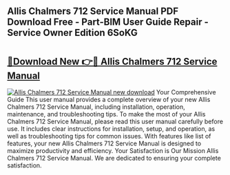 ## Allis Chalmers 712 Service Manual PDF Download Free - Part-BlM User Guide Repair - Service Owner Edition 6SoKG

# <h2><a href="http://bc92327.oget.top/?id=Allis+Chalmers+712+Service+Manual">🔗Download New 👉🔴 Allis Chalmers 712 Service Manual</a></h2>

[![Allis Chalmers 712 Service Manual new download](https://i.imgur.com/5g1atiW.png)](http://bc92327.oget.top/?id=Allis+Chalmers+712+Service+Manual)
Your Comprehensive Guide This user manual provides a complete overview of your new Allis Chalmers 712 Service Manual, including installation, operation, maintenance, and troubleshooting tips. To make the most of your Allis Chalmers 712 Service Manual, please read this user manual carefully before use. It includes clear instructions for installation, setup, and operation, as well as troubleshooting tips for common issues. With features like list of features, your new Allis Chalmers 712 Service Manual is designed to maximize productivity and efficiency. Your Satisfaction is Our Mission Allis Chalmers 712 Service Manual. We are dedicated to ensuring your complete satisfaction.
